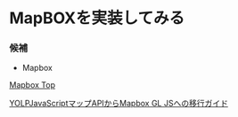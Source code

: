 # MapBOXを実装してみる

### 候補

- Mapbox

 [Mapbox Top](https://www.mapbox.jp/)
 
 [YOLPJavaScriptマップAPIからMapbox GL JSへの移行ガイド](https://docs.mapbox.com/jp/yolp-to-mapbox/javascript/)
